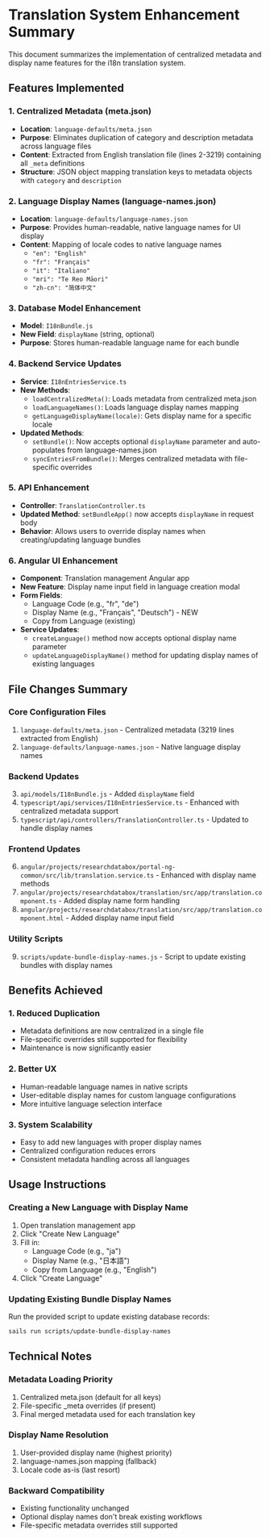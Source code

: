 # Translation System Enhancement Summary

This document summarizes the implementation of centralized metadata and display name features for the i18n translation system.

## Features Implemented

### 1. Centralized Metadata (meta.json)
- **Location**: `language-defaults/meta.json`
- **Purpose**: Eliminates duplication of category and description metadata across language files
- **Content**: Extracted from English translation file (lines 2-3219) containing all `_meta` definitions
- **Structure**: JSON object mapping translation keys to metadata objects with `category` and `description`

### 2. Language Display Names (language-names.json)
- **Location**: `language-defaults/language-names.json`
- **Purpose**: Provides human-readable, native language names for UI display
- **Content**: Mapping of locale codes to native language names
  - `"en": "English"`
  - `"fr": "Français"`
  - `"it": "Italiano"`
  - `"mri": "Te Reo Māori"`
  - `"zh-cn": "简体中文"`

### 3. Database Model Enhancement
- **Model**: `I18nBundle.js`
- **New Field**: `displayName` (string, optional)
- **Purpose**: Stores human-readable language name for each bundle

### 4. Backend Service Updates
- **Service**: `I18nEntriesService.ts`
- **New Methods**:
  - `loadCentralizedMeta()`: Loads metadata from centralized meta.json
  - `loadLanguageNames()`: Loads language display names mapping
  - `getLanguageDisplayName(locale)`: Gets display name for a specific locale
- **Updated Methods**:
  - `setBundle()`: Now accepts optional `displayName` parameter and auto-populates from language-names.json
  - `syncEntriesFromBundle()`: Merges centralized metadata with file-specific overrides

### 5. API Enhancement
- **Controller**: `TranslationController.ts`
- **Updated Method**: `setBundleApp()` now accepts `displayName` in request body
- **Behavior**: Allows users to override display names when creating/updating language bundles

### 6. Angular UI Enhancement
- **Component**: Translation management Angular app
- **New Feature**: Display name input field in language creation modal
- **Form Fields**:
  - Language Code (e.g., "fr", "de")
  - Display Name (e.g., "Français", "Deutsch") - NEW
  - Copy from Language (existing)
- **Service Updates**: 
  - `createLanguage()` method now accepts optional display name parameter
  - `updateLanguageDisplayName()` method for updating display names of existing languages

## File Changes Summary

### Core Configuration Files
1. `language-defaults/meta.json` - Centralized metadata (3219 lines extracted from English)
2. `language-defaults/language-names.json` - Native language display names

### Backend Updates
3. `api/models/I18nBundle.js` - Added `displayName` field
4. `typescript/api/services/I18nEntriesService.ts` - Enhanced with centralized metadata support
5. `typescript/api/controllers/TranslationController.ts` - Updated to handle display names

### Frontend Updates
6. `angular/projects/researchdatabox/portal-ng-common/src/lib/translation.service.ts` - Enhanced with display name methods
7. `angular/projects/researchdatabox/translation/src/app/translation.component.ts` - Added display name form handling
8. `angular/projects/researchdatabox/translation/src/app/translation.component.html` - Added display name input field

### Utility Scripts
9. `scripts/update-bundle-display-names.js` - Script to update existing bundles with display names

## Benefits Achieved

### 1. Reduced Duplication
- Metadata definitions are now centralized in a single file
- File-specific overrides still supported for flexibility
- Maintenance is now significantly easier

### 2. Better UX
- Human-readable language names in native scripts
- User-editable display names for custom language configurations
- More intuitive language selection interface

### 3. System Scalability
- Easy to add new languages with proper display names
- Centralized configuration reduces errors
- Consistent metadata handling across all languages

## Usage Instructions

### Creating a New Language with Display Name
1. Open translation management app
2. Click "Create New Language"
3. Fill in:
   - Language Code (e.g., "ja")
   - Display Name (e.g., "日本語")
   - Copy from Language (e.g., "English")
4. Click "Create Language"

### Updating Existing Bundle Display Names
Run the provided script to update existing database records:
```bash
sails run scripts/update-bundle-display-names
```

## Technical Notes

### Metadata Loading Priority
1. Centralized meta.json (default for all keys)
2. File-specific _meta overrides (if present)
3. Final merged metadata used for each translation key

### Display Name Resolution
1. User-provided display name (highest priority)
2. language-names.json mapping (fallback)
3. Locale code as-is (last resort)

### Backward Compatibility
- Existing functionality unchanged
- Optional display names don't break existing workflows
- File-specific metadata overrides still supported
